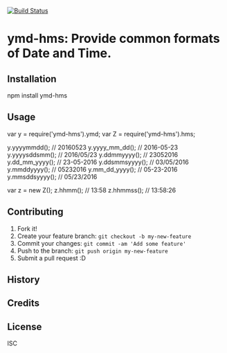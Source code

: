[![Build Status](https://travis-ci.org/PhilTheAir/ymd-hms.svg?branch=master)](https://travis-ci.org/PhilTheAir/ymd-hms)

# ymd-hms: Provide common formats of Date and Time.

## Installation

npm install ymd-hms

## Usage

var y = require('ymd-hms').ymd;
var Z = require('ymd-hms').hms;

y.yyyymmdd();   // 20160523
y.yyyy_mm_dd(); // 2016-05-23
y.yyyysddsmm(); // 2016/05/23
y.ddmmyyyy();   // 23052016
y.dd_mm_yyyy(); // 23-05-2016
y.ddsmmsyyyy(); // 03/05/2016
y.mmddyyyy();   // 05232016
y.mm_dd_yyyy(); // 05-23-2016
y.mmsddsyyyy(); // 05/23/2016

var z = new Z();
z.hhmm();       // 13:58
z.hhmmss();     // 13:58:26

## Contributing

1. Fork it!
2. Create your feature branch: `git checkout -b my-new-feature`
3. Commit your changes: `git commit -am 'Add some feature'`
4. Push to the branch: `git push origin my-new-feature`
5. Submit a pull request :D

## History


## Credits


## License

ISC
